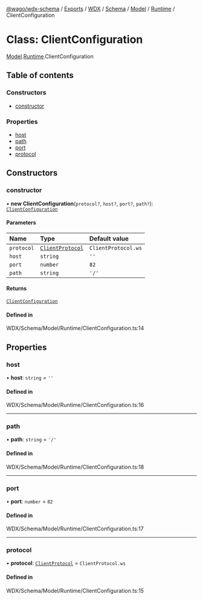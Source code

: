 [@wago/wdx-schema](../README.md) / [Exports](../modules.md) / [WDX](../modules/WDX.md) / [Schema](../modules/WDX.Schema.md) / [Model](../modules/WDX.Schema.Model.md) / [Runtime](../modules/WDX.Schema.Model.Runtime.md) / ClientConfiguration

# Class: ClientConfiguration

[Model](../modules/WDX.Schema.Model.md).[Runtime](../modules/WDX.Schema.Model.Runtime.md).ClientConfiguration

## Table of contents

### Constructors

- [constructor](WDX.Schema.Model.Runtime.ClientConfiguration.md#constructor)

### Properties

- [host](WDX.Schema.Model.Runtime.ClientConfiguration.md#host)
- [path](WDX.Schema.Model.Runtime.ClientConfiguration.md#path)
- [port](WDX.Schema.Model.Runtime.ClientConfiguration.md#port)
- [protocol](WDX.Schema.Model.Runtime.ClientConfiguration.md#protocol)

## Constructors

### constructor

• **new ClientConfiguration**(`protocol?`, `host?`, `port?`, `path?`): [`ClientConfiguration`](WDX.Schema.Model.Runtime.ClientConfiguration.md)

#### Parameters

| Name | Type | Default value |
| :------ | :------ | :------ |
| `protocol` | [`ClientProtocol`](../enums/WDX.Schema.Model.Runtime.ClientProtocol.md) | `ClientProtocol.ws` |
| `host` | `string` | `''` |
| `port` | `number` | `82` |
| `path` | `string` | `'/'` |

#### Returns

[`ClientConfiguration`](WDX.Schema.Model.Runtime.ClientConfiguration.md)

#### Defined in

WDX/Schema/Model/Runtime/ClientConfiguration.ts:14

## Properties

### host

• **host**: `string` = `''`

#### Defined in

WDX/Schema/Model/Runtime/ClientConfiguration.ts:16

___

### path

• **path**: `string` = `'/'`

#### Defined in

WDX/Schema/Model/Runtime/ClientConfiguration.ts:18

___

### port

• **port**: `number` = `82`

#### Defined in

WDX/Schema/Model/Runtime/ClientConfiguration.ts:17

___

### protocol

• **protocol**: [`ClientProtocol`](../enums/WDX.Schema.Model.Runtime.ClientProtocol.md) = `ClientProtocol.ws`

#### Defined in

WDX/Schema/Model/Runtime/ClientConfiguration.ts:15
